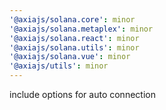 ```yaml
---
'@axiajs/solana.core': minor
'@axiajs/solana.metaplex': minor
'@axiajs/solana.react': minor
'@axiajs/solana.utils': minor
'@axiajs/solana.vue': minor
'@axiajs/utils': minor
---
```


include options for auto connection
